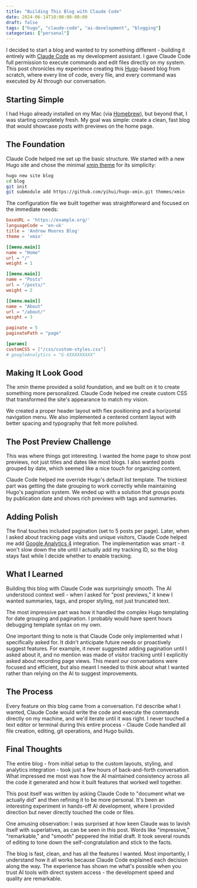 ```yaml
---
title: "Building This Blog with Claude Code"
date: 2024-06-14T10:00:00-00:00
draft: false
tags: ["hugo", "claude-code", "ai-development", "blogging"]
categories: ["personal"]
---
```


I decided to start a blog and wanted to try something different - building it entirely with [Claude Code](https://claude.ai/code) as my development assistant. I gave Claude Code full permission to execute commands and edit files directly on my system. This post chronicles my experience creating this [Hugo](https://gohugo.io/)-based blog from scratch, where every line of code, every file, and every command was executed by AI through our conversation.

## Starting Simple

I had Hugo already installed on my Mac (via [Homebrew](https://brew.sh/)), but beyond that, I was starting completely fresh. My goal was simple: create a clean, fast blog that would showcase posts with previews on the home page.

## The Foundation

Claude Code helped me set up the basic structure. We started with a new Hugo site and chose the minimal [xmin theme](https://github.com/yihui/hugo-xmin) for its simplicity:

```bash
hugo new site blog
cd blog
git init
git submodule add https://github.com/yihui/hugo-xmin.git themes/xmin
```

The configuration file we built together was straightforward and focused on the immediate needs:

```toml
baseURL = 'https://example.org/'
languageCode = 'en-uk'
title = 'Andrew Moores Blog'
theme = 'xmin'

[[menu.main]]
name = "Home"
url = "/"
weight = 1

[[menu.main]]
name = "Posts"
url = "/posts/"
weight = 2

[[menu.main]]
name = "About"
url = "/about/"
weight = 3

paginate = 5
paginatePath = "page"

[params]
customCSS = ["/css/custom-styles.css"]
# googleAnalytics = "G-XXXXXXXXXX"
```

## Making It Look Good

The xmin theme provided a solid foundation, and we built on it to create something more personalized. Claude Code helped me create custom CSS that transformed the site's appearance to match my vision.

We created a proper header layout with flex positioning and a horizontal navigation menu. We also implemented a centered content layout with better spacing and typography that felt more polished.

## The Post Preview Challenge

This was where things got interesting. I wanted the home page to show post previews, not just titles and dates like most blogs. I also wanted posts grouped by date, which seemed like a nice touch for organizing content.

Claude Code helped me override Hugo's default list template. The trickiest part was getting the date grouping to work correctly while maintaining Hugo's pagination system. We ended up with a solution that groups posts by publication date and shows rich previews with tags and summaries.

## Adding Polish

The final touches included pagination (set to 5 posts per page). Later, when I asked about tracking page visits and unique visitors, Claude Code helped me add [Google Analytics 4](https://analytics.google.com/) integration. The implementation was smart - it won't slow down the site until I actually add my tracking ID, so the blog stays fast while I decide whether to enable tracking.

## What I Learned

Building this blog with Claude Code was surprisingly smooth. The AI understood context well - when I asked for "post previews," it knew I wanted summaries, tags, and proper styling, not just truncated text.

The most impressive part was how it handled the complex Hugo templating for date grouping and pagination. I probably would have spent hours debugging template syntax on my own.

One important thing to note is that Claude Code only implemented what I specifically asked for. It didn't anticipate future needs or proactively suggest features. For example, it never suggested adding pagination until I asked about it, and no mention was made of visitor tracking until I explicitly asked about recording page views. This meant our conversations were focused and efficient, but also meant I needed to think about what I wanted rather than relying on the AI to suggest improvements.

## The Process

Every feature on this blog came from a conversation. I'd describe what I wanted, Claude Code would write the code and execute the commands directly on my machine, and we'd iterate until it was right. I never touched a text editor or terminal during this entire process - Claude Code handled all file creation, editing, git operations, and Hugo builds.

## Final Thoughts

The entire blog - from initial setup to the custom layouts, styling, and analytics integration - took just a few hours of back-and-forth conversation. What impressed me most was how the AI maintained consistency across all the code it generated and how it built features that worked well together.

This post itself was written by asking Claude Code to "document what we actually did" and then refining it to be more personal. It's been an interesting experiment in hands-off AI development, where I provided direction but never directly touched the code or files.

One amusing observation: I was surprised at how keen Claude was to lavish itself with superlatives, as can be seen in this post. Words like "impressive," "remarkable," and "smooth" peppered the initial draft. It took several rounds of editing to tone down the self-congratulation and stick to the facts.

The blog is fast, clean, and has all the features I wanted. Most importantly, I understand how it all works because Claude Code explained each decision along the way. The experience has shown me what's possible when you trust AI tools with direct system access - the development speed and quality are remarkable.